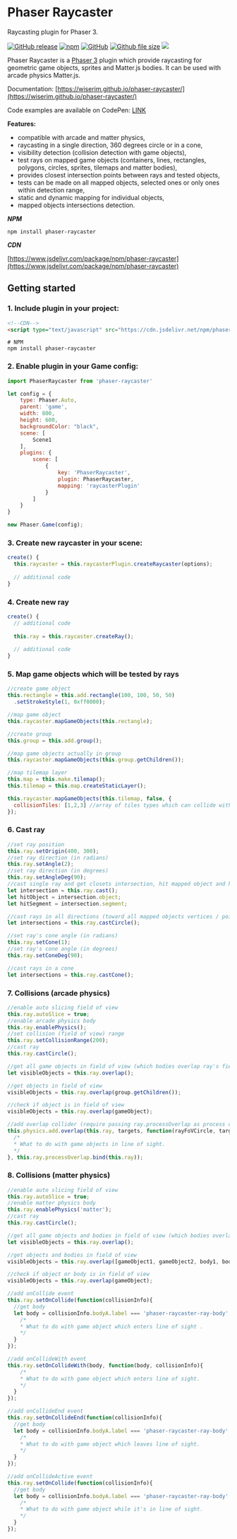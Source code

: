 # Phaser Raycaster
Raycasting plugin for Phaser 3.

[![GitHub release](https://img.shields.io/github/release/wiserim/phaser-raycaster.svg)](https://github.com/wiserim/phaser-raycaster/releases) [![npm](https://img.shields.io/npm/v/phaser-raycaster.svg)](https://www.npmjs.com/package/phaser-raycaster) [![GitHub](https://img.shields.io/github/license/wiserim/phaser-raycaster.svg)](https://github.com/wiserim/phaser-raycaster/blob/master/LICENSE) [![Github file size](https://img.shields.io/github/size/wiserim/phaser-raycaster/dist/phaser-raycaster.min.js.svg)](https://github.com/wiserim/phaser-raycaster) [![](https://data.jsdelivr.com/v1/package/npm/phaser-raycaster/badge?style=rounded)](https://www.jsdelivr.com/package/npm/phaser-raycaster)

Phaser Raycaster is a [Phaser 3](https://github.com/photonstorm/phaser) plugin which provide raycasting for geometric game objects, sprites and Matter.js bodies.
It can be used with arcade physics Matter.js.

Documentation: [https://wiserim.github.io/phaser-raycaster/](https://wiserim.github.io/phaser-raycaster/)

Code examples are available on CodePen: [LINK](https://codepen.io/collection/AOOQWr)

**Features:**
* compatible with arcade and matter physics,
* raycasting in a single direction, 360 degrees circle or in a cone,
* visibility detection (collision detection with game objects),
* test rays on mapped game objects (containers, lines, rectangles, polygons, circles, sprites, tilemaps and matter bodies),
* provides closest intersection points between rays and tested objects,
* tests can be made on all mapped objects, selected ones or only ones within detection range,
* static and dynamic mapping for individual objects,
* mapped objects intersections detection.

***NPM***
```
npm install phaser-raycaster
```

***CDN***

[https://www.jsdelivr.com/package/npm/phaser-raycaster](https://www.jsdelivr.com/package/npm/phaser-raycaster)

## Getting started
### 1. Include plugin in your project:
```html
<!--CDN-->
<script type="text/javascript" src="https://cdn.jsdelivr.net/npm/phaser-raycaster@0.9.3/dist/phaser-raycaster.min.js"></script>
```
```
# NPM
npm install phaser-raycaster
```
### 2. Enable plugin in your Game config:
```javascript
import PhaserRaycaster from 'phaser-raycaster'

let config = {
    type: Phaser.Auto,
    parent: 'game',
    width: 800,
    height: 600,
    backgroundColor: "black",
    scene: [
        Scene1
    ],
    plugins: {
        scene: [
            {
                key: 'PhaserRaycaster',
                plugin: PhaserRaycaster,
                mapping: 'raycasterPlugin'
            }
        ]
    }
}

new Phaser.Game(config);
```
### 3. Create new raycaster in your scene:
```javascript
create() {
  this.raycaster = this.raycasterPlugin.createRaycaster(options);
  
  // additional code
}
```
### 4. Create new ray
```javascript
create() {
  // additional code
  
  this.ray = this.raycaster.createRay();
  
  // additional code
}
```
### 5. Map game objects which will be tested by rays
```javascript
//create game object
this.rectangle = this.add.rectangle(100, 100, 50, 50)
  .setStrokeStyle(1, 0xff0000);

//map game object
this.raycaster.mapGameObjects(this.rectangle);

//create group
this.group = this.add.group();

//map game objects actually in group
this.raycaster.mapGameObjects(this.group.getChildren());

//map tilemap layer
this.map = this.make.tilemap();
this.tilemap = this.map.createStaticLayer();

this.raycaster.mapGameObjects(this.tilemap, false, {
  collisionTiles: [1,2,3] //array of tiles types which can collide with ray
});
```
### 6. Cast ray
```javascript
//set ray position
this.ray.setOrigin(400, 300);
//set ray direction (in radians)
this.ray.setAngle(2);
//set ray direction (in degrees)
this.ray.setAngleDeg(90);
//cast single ray and get closets intersection, hit mapped object and hit segment
let intersection = this.ray.cast();
let hitObject = intersection.object;
let hitSegment = intersection.segment;

//cast rays in all directions (toward all mapped objects vertices / points)
let intersections = this.ray.castCircle();

//set ray's cone angle (in radians)
this.ray.setCone(1);
//set ray's cone angle (in degrees)
this.ray.setConeDeg(90);

//cast rays in a cone
let intersections = this.ray.castCone();
```

### 7. Collisions (arcade physics)
```javascript
//enable auto slicing field of view
this.ray.autoSlice = true;
//enable arcade physics body
this.ray.enablePhysics();
//set collision (field of view) range
this.ray.setCollisionRange(200);
//cast ray
this.ray.castCircle();

//get all game objects in field of view (which bodies overlap ray's field of view)
let visibleObjects = this.ray.overlap();

//get objects in field of view
visibleObjects = this.ray.overlap(group.getChildren());

//check if object is in field of view
visibleObjects = this.ray.overlap(gameObject);

//add overlap collider (require passing ray.processOverlap as process callback)
this.physics.add.overlap(this.ray, targets, function(rayFoVCircle, target){
  /*
  * What to do with game objects in line of sight.
  */
}, this.ray.processOverlap.bind(this.ray));
```

### 8. Collisions (matter physics)
```javascript
//enable auto slicing field of view
this.ray.autoSlice = true;
//enable matter physics body
this.ray.enablePhysics('matter');
//cast ray
this.ray.castCircle();

//get all game objects and bodies in field of view (which bodies overlap ray's field of view)
let visibleObjects = this.ray.overlap();

//get objects and bodies in field of view
visibleObjects = this.ray.overlap([gameObject1, gameObject2, body1, body2]);

//check if object or body is in field of view
visibleObjects = this.ray.overlap(gameObject);

//add onCollide event
this.ray.setOnCollide(function(collisionInfo){
  //get body
  let body = collisionInfo.bodyA.label === 'phaser-raycaster-ray-body' ? collisionInfo.bodyB : collisionInfo.bodyA;
    /*
    * What to do with game object which enters line of sight .
    */
  }
});

//add onCollideWith event
this.ray.setOnCollideWith(body, function(body, collisionInfo){
    /*
    * What to do with game object which enters line of sight.
    */
  }
});

//add onCollideEnd event
this.ray.setOnCollideEnd(function(collisionInfo){
  //get body
  let body = collisionInfo.bodyA.label === 'phaser-raycaster-ray-body' ? collisionInfo.bodyB : collisionInfo.bodyA;
    /*
    * What to do with game object which leaves line of sight.
    */
  }
});

//add onCollideActive event
this.ray.setOnCollide(function(collisionInfo){
  //get body
  let body = collisionInfo.bodyA.label === 'phaser-raycaster-ray-body' ? collisionInfo.bodyB : collisionInfo.bodyA;
    /*
    * What to do with game object while it's in line of sight.
    */
  }
});
```
